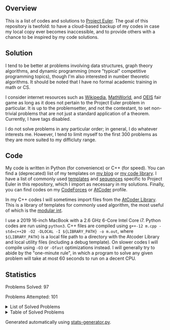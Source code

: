 ## Overview
This is a list of codes and solutions to [Project Euler](https://projecteuler.net/). The goal of this repository is twofold: to have a cloud-based backup of my codes in case my local copy ever becomes inaccessible, and to provide others with a chance to be inspired by my code solutions. 

## Solution
I tend to be better at problems involving data structures, graph theory algorithms, and dynamic programming (more "typical" competitive programming topics), though I'm also interested in number theoretic algorithms. It should be noted that I have no formal academic training in math or CS. 

I consider internet resources such as [Wikipedia](https://en.wikipedia.org/wiki/Main_Page), [MathWorld](https://mathworld.wolfram.com/), and [OEIS](https://oeis.org/) fair game as long as it does not pertain to the Project Euler problem in particular. It is up to the problemsetter, and not the contestant, to set non-trivial problems that are not just a standard application of a theorem. Currently, I have tags disabled. 

I do not solve problems in any particular order; in general, I do whatever interests me. However, I tend to limit myself to the first 300 problems as they are more suited to my difficluty range. 

## Code
My code is written in Python (for convenience) or C++ (for speed). You can find a (deprecated) list of my templates on [my blog](https://dustin-miao.github.io/) or [my code library](https://dustin-miao.github.io/library/). I have a list of commonly used [templates](templates) and [sequences](sequences) specific to Project Euler in this repository, which I import as necessary in my solutions.  Finally, you can find codes on my [CodeForces](https://codeforces.com/profile/dutin) or [AtCoder](https://atcoder.jp/users/dutinmeow) profile. 

In my C++ codes I will sometimes import files from the [AtCoder Library](https://atcoder.github.io/ac-library/production/document_en/index.html). This is a library of templates for commonly used algorithm, the most useful of which is the [modular int](https://atcoder.github.io/ac-library/production/document_en/modint.html). 

I use a 2019 16-inch MacBook with a 2.6 GHz 6-Core Intel Core i7. Python codes are run using `python3`. C++ files are  compiled using `g++-12 m.cpp -std=c++20 -O2 -DLOCAL -I ${LIBRARY_PATH} -o m.out`, where `${LIBRARY_PATH}` is a local file path to a directory with the Atcoder Library and local utility files (including a debug template). On slower codes I will compile using `-O3` or `-Ofast` optimizations instead. I will generally try to abide by the "one-minute rule", in which a program to solve any given problem will take at most 60 seconds to run on a decent CPU. 

## Statistics


Problems Solved: 97

Problems Attempted: 101

<details><summary>List of Solved Problems</summary>

- [1: Multiples of 3 or 5](0001-multiples-of-3-or-5)
- [2: Even fibonacci numbers](0002-even-fibonacci-numbers)
- [3: Largest prime factor](0003-largest-prime-factor)
- [4: Largest palindrome product](0004-largest-palindrome-product)
- [5: Smallest multiple](0005-smallest-multiple)
- [6: Sum square difference](0006-sum-square-difference)
- [7: 10001st prime](0007-10001st-prime)
- [8: Largest product in a series](0008-largest-product-in-a-series)
- [9: Special pythagorean triple](0009-special-pythagorean-triple)
- [10: Summation of primes](0010-summation-of-primes)
- [11: Largest product in a grid](0011-largest-product-in-a-grid)
- [12: Highly divisible triangular number](0012-highly-divisible-triangular-number)
- [13: Large sum](0013-large-sum)
- [14: Longest collatz sequence](0014-longest-collatz-sequence)
- [15: Lattice paths](0015-lattice-paths)
- [16: Power digit sum](0016-power-digit-sum)
- [17: Number letter counts](0017-number-letter-counts)
- [18: Maximum path sum I](0018-maximum-path-sum-i)
- [19: Counting sundays](0019-counting-sundays)
- [20: Factorial digit sum](0020-factorial-digit-sum)
- [21: Amicable numbers](0021-amicable-numbers)
- [22: Names score](0022-names-score)
- [23: Non abundant sums](0023-non-abundant-sums)
- [24: Lexicographic permutations](0024-lexicographic-permutations)
- [25: 1000 digit fibonacci number](0025-1000-digit-fibonacci-number)
- [26: Reciprocal cycles](0026-reciprocal-cycles)
- [27: Quadratic primes](0027-quadratic-primes)
- [28: Number spiral diagonals](0028-number-spiral-diagonals)
- [29: Distinct powers](0029-distinct-powers)
- [30: Digit fifth powers](0030-digit-fifth-powers)
- [31: Coin sums](0031-coin-sums)
- [32: Pandigital products](0032-pandigital-products)
- [33: Digit cancelling fractions](0033-digit-cancelling-fractions)
- [34: Digit factorials](0034-digit-factorials)
- [35: Circular primes](0035-circular-primes)
- [36: Double base polindrome](0036-double-base-polindrome)
- [37: Truncatable primes](0037-truncatable-primes)
- [38: Pandigital multiples](0038-pandigital-multiples)
- [39: Integer right triangles](0039-integer-right-triangles)
- [40: Champernownes constant](0040-champernownes-constant)
- [41: Pandigital prime](0041-pandigital-prime)
- [42: Coded triangle numbers](0042-coded-triangle-numbers)
- [43: Sub string divisibility](0043-sub-string-divisibility)
- [44: Pentagon numbers](0044-pentagon-numbers)
- [45: Triangular pentagonal and hexagonal](0045-triangular-pentagonal-and-hexagonal)
- [46: Goldbacks other conjecture](0046-goldbacks-other-conjecture)
- [47: Distinct prime factors](0047-distinct-prime-factors)
- [48: Self powers](0048-self-powers)
- [49: Prime permutations](0049-prime-permutations)
- [50: Consecutive prime sum](0050-consecutive-prime-sum)
- [51: Prime digit replacements](0051-prime-digit-replacements)
- [52: Permuted multiples](0052-permuted-multiples)
- [53: Combinatoric selections](0053-combinatoric-selections)
- [54: Poker hands](0054-poker-hands)
- [55: Lychrel numbers](0055-lychrel-numbers)
- [56: Powerful digit sum](0056-powerful-digit-sum)
- [57: Square roots convergents](0057-square-roots-convergents)
- [58: Spiral primes](0058-spiral-primes)
- [59: Xor decryption](0059-xor-decryption)
- [67: Maximum path sum II](0067-maximum-path-sum-ii)
- [68: Magic 5 gon ring](0068-magic-5-gon-ring)
- [69: Totient maximum](0069-totient-maximum)
- [70: Totient permutation](0070-totient-permutation)
- [71: Ordered fractions](0071-ordered-fractions)
- [72: Counting fractions](0072-counting-fractions)
- [74: Digit factorial chains](0074-digit-factorial-chains)
- [75: Singular integer right triangles](0075-singular-integer-right-triangles)
- [76: Counting summations](0076-counting-summations)
- [81: Path sum two ways](0081-path-sum-two-ways)
- [82: Path sum three ways](0082-path-sum-three-ways)
- [83: Path sum four ways](0083-path-sum-four-ways)
- [85: Counting rectangles](0085-counting-rectangles)
- [87: Prime power triples](0087-prime-power-triples)
- [92: Square digit chains](0092-square-digit-chains)
- [96: Su doku](0096-su-doku)
- [97: Large non mersenne prime](0097-large-non-mersenne-prime)
- [99: Largest exponential](0099-largest-exponential)
- [102: Triangle containment](0102-triangle-containment)
- [104: Pandigital fibonacci ends](0104-pandigital-fibonacci-ends)
- [114: Counting block combinations I](0114-counting-block-combinations-i)
- [115: Counting block combinations II](0115-counting-block-combinations-ii)
- [116: Red green or blue tiles](0116-red-green-or-blue-tiles)
- [117: Red green and blue tiles](0117-red-green-and-blue-tiles)
- [164: Numbers for which no three consecutive digits have a sum greater than a given value](0164-numbers-for-which-no-three-consecutive-digits-have-a-sum-greater-than-a-given-value)
- [179: Consecutive positive divisors](0179-consecutive-positive-divisors)
- [191: Prize strings](0191-prize-strings)
- [204: Generalised hamming numbers](0204-generalised-hamming-numbers)
- [205: Dice game](0205-dice-game)
- [206: Concealed square](0206-concealed-square)
- [258: A lagged fibonacci sequence](0258-a-lagged-fibonacci-sequence)
- [301: Nim](0301-nim)
- [345: Matrix sum](0345-matrix-sum)
- [411: Uphill paths](0411-uphill-paths)
- [497: Drunken tower of hanoi](0497-drunken-tower-of-hanoi)
- [500: Problem 500](0500-problem-500)
- [686: Powers of two](0686-powers-of-two)
- [808: Reversible prime squares](0808-reversible-prime-squares)
</details>

<details><summary>Table of Solved Problems</summary>

|<!---->|<!---->|<!---->|<!---->|<!---->|<!---->|<!---->|<!---->|<!---->|<!---->|
|:-----:|:-----:|:-----:|:-----:|:-----:|:-----:|:-----:|:-----:|:-----:|:-----:|
|[1](0001-multiples-of-3-or-5)|[2](0002-even-fibonacci-numbers)|[3](0003-largest-prime-factor)|[4](0004-largest-palindrome-product)|[5](0005-smallest-multiple)|[6](0006-sum-square-difference)|[7](0007-10001st-prime)|[8](0008-largest-product-in-a-series)|[9](0009-special-pythagorean-triple)|[10](0010-summation-of-primes)|
|[11](0011-largest-product-in-a-grid)|[12](0012-highly-divisible-triangular-number)|[13](0013-large-sum)|[14](0014-longest-collatz-sequence)|[15](0015-lattice-paths)|[16](0016-power-digit-sum)|[17](0017-number-letter-counts)|[18](0018-maximum-path-sum-i)|[19](0019-counting-sundays)|[20](0020-factorial-digit-sum)|
|[21](0021-amicable-numbers)|[22](0022-names-score)|[23](0023-non-abundant-sums)|[24](0024-lexicographic-permutations)|[25](0025-1000-digit-fibonacci-number)|[26](0026-reciprocal-cycles)|[27](0027-quadratic-primes)|[28](0028-number-spiral-diagonals)|[29](0029-distinct-powers)|[30](0030-digit-fifth-powers)|
|[31](0031-coin-sums)|[32](0032-pandigital-products)|[33](0033-digit-cancelling-fractions)|[34](0034-digit-factorials)|[35](0035-circular-primes)|[36](0036-double-base-polindrome)|[37](0037-truncatable-primes)|[38](0038-pandigital-multiples)|[39](0039-integer-right-triangles)|[40](0040-champernownes-constant)|
|[41](0041-pandigital-prime)|[42](0042-coded-triangle-numbers)|[43](0043-sub-string-divisibility)|[44](0044-pentagon-numbers)|[45](0045-triangular-pentagonal-and-hexagonal)|[46](0046-goldbacks-other-conjecture)|[47](0047-distinct-prime-factors)|[48](0048-self-powers)|[49](0049-prime-permutations)|[50](0050-consecutive-prime-sum)|
|[51](0051-prime-digit-replacements)|[52](0052-permuted-multiples)|[53](0053-combinatoric-selections)|[54](0054-poker-hands)|[55](0055-lychrel-numbers)|[56](0056-powerful-digit-sum)|[57](0057-square-roots-convergents)|[58](0058-spiral-primes)|[59](0059-xor-decryption)||
|||||||[67](0067-maximum-path-sum-ii)|[68](0068-magic-5-gon-ring)|[69](0069-totient-maximum)|[70](0070-totient-permutation)|
|[71](0071-ordered-fractions)|[72](0072-counting-fractions)||[74](0074-digit-factorial-chains)|[75](0075-singular-integer-right-triangles)|[76](0076-counting-summations)|||||
|[81](0081-path-sum-two-ways)|[82](0082-path-sum-three-ways)|[83](0083-path-sum-four-ways)||[85](0085-counting-rectangles)||[87](0087-prime-power-triples)||||
||[92](0092-square-digit-chains)||||[96](0096-su-doku)|[97](0097-large-non-mersenne-prime)||[99](0099-largest-exponential)||
||[102](0102-triangle-containment)||[104](0104-pandigital-fibonacci-ends)|||||||
||||[114](0114-counting-block-combinations-i)|[115](0115-counting-block-combinations-ii)|[116](0116-red-green-or-blue-tiles)|[117](0117-red-green-and-blue-tiles)||||
||||||||||<br>|
||||||||||<br>|
||||||||||<br>|
||||||||||<br>|
||||[164](0164-numbers-for-which-no-three-consecutive-digits-have-a-sum-greater-than-a-given-value)|||||||
|||||||||[179](0179-consecutive-positive-divisors)||
||||||||||<br>|
|[191](0191-prize-strings)||||||||||
||||[204](0204-generalised-hamming-numbers)|[205](0205-dice-game)|[206](0206-concealed-square)|||||
||||||||||<br>|
||||||||||<br>|
||||||||||<br>|
||||||||||<br>|
||||||||[258](0258-a-lagged-fibonacci-sequence)|||
||||||||||<br>|
||||||||||<br>|
||||||||||<br>|
||||||||||<br>|
|[301](0301-nim)||||||||||
||||||||||<br>|
||||||||||<br>|
||||||||||<br>|
|||||[345](0345-matrix-sum)||||||
||||||||||<br>|
||||||||||<br>|
||||||||||<br>|
||||||||||<br>|
||||||||||<br>|
||||||||||<br>|
|[411](0411-uphill-paths)||||||||||
||||||||||<br>|
||||||||||<br>|
||||||||||<br>|
||||||||||<br>|
||||||||||<br>|
||||||||||<br>|
||||||||||<br>|
|||||||[497](0497-drunken-tower-of-hanoi)|||[500](0500-problem-500)|
||||||||||<br>|
||||||||||<br>|
||||||||||<br>|
||||||||||<br>|
||||||||||<br>|
||||||||||<br>|
||||||||||<br>|
||||||||||<br>|
||||||||||<br>|
||||||||||<br>|
||||||||||<br>|
||||||||||<br>|
||||||||||<br>|
||||||||||<br>|
||||||||||<br>|
||||||||||<br>|
||||||||||<br>|
||||||||||<br>|
||||||[686](0686-powers-of-two)|||||
||||||||||<br>|
||||||||||<br>|
||||||||||<br>|
||||||||||<br>|
||||||||||<br>|
||||||||||<br>|
||||||||||<br>|
||||||||||<br>|
||||||||||<br>|
||||||||||<br>|
||||||||||<br>|
||||||||[808](0808-reversible-prime-squares)|||
||||||||||<br>|
||||||||||<br>|
</details>


Generated automatically using [stats-generator.py](stats-generator.py). 

